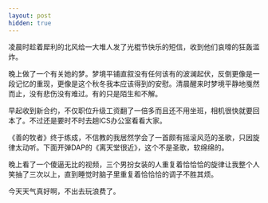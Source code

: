 ```yaml
---
layout: post
hidden: true
---
```


凌晨时趁着犀利的北风给一大堆人发了光棍节快乐的短信，收到他们哀嚎的狂轰滥炸。

晚上做了一个有关她的梦。梦境平铺直叙没有任何该有的波澜起伏，反倒更像是一段记忆的重现，更像是这个秋冬我本应该得到的安慰。清晨醒来时梦境平静地戛然而止，没有悲伤没有难过。有的只是陌生和不解。

早起收到新合约，不仅职位升级工资翻了一倍多而且还不用坐班，相机很快就要回本了。不过还是要时不时去趟ICS办公室看看大家。

《善的牧者》终于练成，不信教的我居然学会了一首颇有摇滚风范的圣歌，只因旋律太动听。下面开弹DAP的《离天堂很近》，这个不是圣歌，软绵绵的。

晚上看了一个傻逼无比的视频，三个男扮女装的人重复着恰恰恰的旋律让我整个人笑抽了三次以上，直到睡觉时脑子里重复着恰恰恰的调子不胜其烦。

今天天气真好啊，不出去玩浪费了。